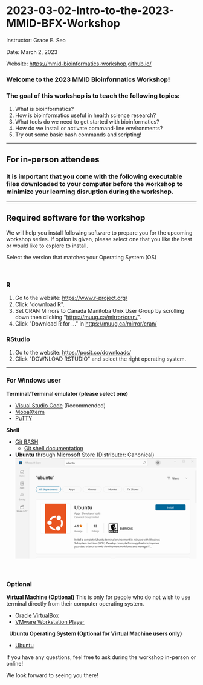 # 2023-03-02-Intro-to-the-2023-MMID-BFX-Workshop
Instructor: Grace E. Seo 

Date: March 2, 2023

Website: https://mmid-bioinformatics-workshop.github.io/


### Welcome to the 2023 MMID Bioinformatics Workshop!

### The goal of this workshop is to teach the following topics:
1. What is bioinformatics?
2. How is bioinformatics useful in health science research?
3. What tools do we need to get started with bioinformatics?
4. How do we install or activate command-line environments?
5. Try out some basic bash commands and scripting!

***

## For in-person attendees
### It is important that you come with the following executable files downloaded to your computer before the workshop to minimize your learning disruption during the workshop.

***
## Required software for the workshop

We will help you install following software to prepare you for the upcoming workshop series. If option is given, please select one that you like the best or would like to explore to install.

Select the version that matches your Operating System (OS)

&nbsp;
### R
1. Go to the website: https://www.r-project.org/
2. Click "download R".
2. Set CRAN Mirrors to Canada Manitoba Unix User Group by scrolling down then clicking "https://muug.ca/mirror/cran/".
3. Click "Download R for ..." in https://muug.ca/mirror/cran/

### RStudio
1. Go to the website: https://posit.co/downloads/
2. Click "DOWNLOAD RSTUDIO" and select the right operating system.

***
### For Windows user 
**Terminal/Terminal emulator (please select one)** 
- [Visual Studio Code](https://code.visualstudio.com/download) (Recommended)
- [MobaXterm](https://mobaxterm.mobatek.net/)
- [PuTTY](https://www.putty.org/)


**Shell**
- [Git BASH](https://git-scm.com/)
    - [Git shell documentation](https://git-scm.com/docs/git-shell#:~:text=This%20is%20a%20login%20shell,in%20the%20user's%20home%20directory.)
- **Ubuntu** through Microsoft Store (Distributer: Canonical)
![Search Ubuntu MS store](/images/MSstore_Ubuntu.png)



&nbsp;
### Optional
**Virtual Machine (Optional)**
This is only for people who do not wish to use terminal directly from their computer operating system.
- [Oracle VirtualBox](https://www.virtualbox.org/) 
- [VMware Workstation Player](https://www.vmware.com/ca/products/workstation-player.html)


&nbsp;
**Ubuntu Operating System (Optional for Virtual Machine users only)**
- [Ubuntu](https://ubuntu.com/)


If you have any questions, feel free to ask during the workshop in-person or online!

We look forward to seeing you there!

